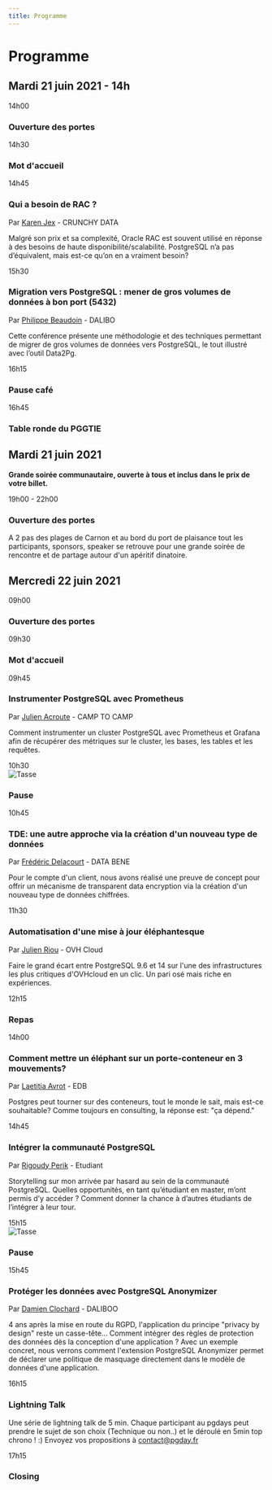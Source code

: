 ```yaml
---
title: Programme
---
```




# Programme

## Mardi 21 juin 2021 - 14h


<div class="schedule_bloc">
  <div class="schedule_time">14h00
  </div>
  <div class="schedule_break">
  <span class="glyphicon glyphicon-home" aria-hidden="true"></span>
  </div>
  <div class="schedule_desc">
  <h3>Ouverture des portes</h3>
  </div>
</div>

<div class="schedule_bloc">
  <div class="schedule_time">14h30</div>
  <div class="schedule_break">
  <span class="glyphicon glyphicon-cutlery" aria-hidden="true"></span>
  </div>
  <div class="schedule_desc">
  <h3>Mot d'accueil</h3>
  </div>
</div>


<div class="schedule_bloc">
  <div class="schedule_time">14h45</div>
  <div class="schedule_speaker">
  <img src="img/orateurs/k_jex.png" class="img-thumbnail" alt="">
  </div>
  <div class="schedule_desc">
  <h3>Qui a besoin de RAC ?</h3>
  <p>Par <a href="orateurs#karen_jex" class="pg_speaker_name">Karen Jex</a> - CRUNCHY DATA</p>
  <p>
  Malgré son prix et sa complexité, Oracle RAC est souvent utilisé en réponse à des besoins de haute disponibilité/scalabilité. PostgreSQL n’a pas d’équivalent, mais est-ce qu’on en a vraiment besoin?
  </p>
  <!--
  <p>
  <a href="#">
  <i class="fa fa-desktop" aria-hidden="true"></i>Support de la présentation
  </a>
  </p>
  <p>
  <a href="#">
  <i class="fa fa-youtube-play" aria-hidden="true"></i>Vidéo
  </a>
  </p>
  -->
  </div>
</div>


<div class="schedule_bloc">
  <div class="schedule_time">15h30</div>
  <div class="schedule_speaker">
  <img src="img/orateurs/p_beaudoin.png" class="img-thumbnail" alt="">
  </div>
  <div class="schedule_desc">
  <h3>Migration vers PostgreSQL : mener de gros volumes de données à bon port (5432)</h3>
  <p>Par <a href="orateurs#philippe_beaudoin" class="pg_speaker_name">Philippe Beaudoin</a> - DALIBO</p>
  <p>
  Cette conférence présente une méthodologie et des techniques permettant de migrer de gros volumes de données vers PostgreSQL, le tout illustré avec l’outil Data2Pg.
  </p>
  <!--
  <p>
  <a href="#">
  <i class="fa fa-desktop" aria-hidden="true"></i>Support de la présentation
  </a>
  </p>
  <p>
  <a href="#">
  <i class="fa fa-youtube-play" aria-hidden="true"></i>Vidéo
  </a>
  </p>
  -->
  </div>
</div>

<div class="schedule_bloc">
  <div class="schedule_time">16h15</div>
  <div class="schedule_break">
  <span class="glyphicon glyphicon-glass" aria-hidden="true"></span>
  </div>
  <div class="schedule_desc">
  <h3>Pause café</h3>
  </div>
</div>

<div class="schedule_bloc">
  <div class="schedule_time">16h45</div>
  <div class="schedule_break">
  <span class="glyphicon glyphicon-glass" aria-hidden="true"></span>
  </div>
  <div class="schedule_desc">
  <h3>Table ronde du PGGTIE</h3>
  </div>
</div>

## Mardi 21 juin 2021

**Grande soirée communautaire, ouverte à tous et inclus dans le prix de votre billet.**


<div class="schedule_bloc">
  <div class="schedule_time">19h00 - 22h00</div>
  <div class="schedule_desc">
  <h3>Ouverture des portes</h3>
  A 2 pas des plages de Carnon et au bord du port de plaisance tout les participants, sponsors, speaker se retrouve pour une grande soirée de rencontre et de partage autour d'un apéritif dinatoire.
  </div>
</div>


## Mercredi 22 juin 2021


<div class="schedule_bloc">
  <div class="schedule_time">09h00</div>
  <div class="schedule_desc">
  <h3>Ouverture des portes</h3>
  </div>
</div>

<div class="schedule_bloc">
  <div class="schedule_time">09h30</div>
  <div class="schedule_break"></div>
  <div class="schedule_desc">
  <h3>Mot d'accueil</h3>
  </div>
</div>

<div class="schedule_bloc">
  <div class="schedule_time">09h45</div>
  <div class="schedule_speaker">
  <img src="img/orateurs/v_graillot.jpg" class="img-thumbnail" alt="">
  </div>
  <div class="schedule_desc">
  <h3>Instrumenter PostgreSQL avec Prometheus</h3>
  <p>Par <a href="orateurs#julien_acroute" class="pg_speaker_name">Julien Acroute</a> - CAMP TO CAMP</p>
  <p>
  Comment instrumenter un cluster PostgreSQL avec Prometheus et Grafana afin de récupérer des métriques sur le cluster, les bases, les tables et les requêtes.
  </p>
  <!--
  <p>
  <a href="#">
  <i class="fa fa-desktop" aria-hidden="true"></i>Support de la présentation</a>
  </p>
  <p>
  <a href="#">
  <i class="fa fa-youtube-play" aria-hidden="true"></i>Vidéo
  </a>
  </p>
  -->
  </div>
</div>


<div class="schedule_bloc">
  <div class="schedule_time">10h30</div>
  <div class="schedule_break">
  <img src="img/pause.png" alt="Tasse">
  </div>
  <div class="schedule_desc">
  <h3>Pause</h3>
  </div>
</div>

<div class="schedule_bloc">
  <div class="schedule_time">10h45</div>
  <div class="schedule_speaker">
  <img src="img/orateurs/f_delacourt.jpg" class="img-thumbnail" alt="">
  </div>
  <div class="schedule_desc">
  <h3>TDE: une autre approche via la création d'un nouveau type de données</h3>
  <p>Par <a href="orateurs#frederic_delacourt" class="pg_speaker_name">Frédéric Delacourt</a> - DATA BENE</p>
  <p>
  Pour le compte d'un client, nous avons réalisé une preuve de concept pour offrir un mécanisme de transparent data encryption via la création d'un nouveau type de données chiffrées.
  </p>
  <!--
  <p>
  <a href="#">
  <i class="fa fa-desktop" aria-hidden="true"></i>Support de la présentation</a>
  </p>
  <p>
  <a href="#">
  <i class="fa fa-youtube-play" aria-hidden="true"></i>Vidéo
  </a>
  </p>
  -->
  </div>
</div>


<div class="schedule_bloc">
  <div class="schedule_time">11h30</div>
  <div class="schedule_speaker">
  <img src="img/orateurs/j_riou.jpg" class="img-thumbnail" alt="">
  </div>
  <div class="schedule_desc">
  <h3>Automatisation d'une mise à jour éléphantesque</h3>
  <p>Par <a href="orateurs#julien_riou" class="pg_speaker_name">Julien Riou</a> - OVH Cloud</p>
  <p>
  Faire le grand écart entre PostgreSQL 9.6 et 14 sur l'une des infrastructures les plus critiques d'OVHcloud en un clic. Un pari osé mais riche en expériences.
  </p>
  <!--
  <p>
  <a href="#">
  <i class="fa fa-desktop" aria-hidden="true"></i>Support de la présentation</a>
  </p>
  <p>
  <a href="#">
  <i class="fa fa-youtube-play" aria-hidden="true"></i>Vidéo
  </a>
  </p>
  -->
  </div>
</div>



<div class="schedule_bloc">
  <div class="schedule_time">12h15</div>
  <div class="schedule_break">
  <span class="glyphicon glyphicon-cutlery" aria-hidden="true"></span>
  </div>
  <div class="schedule_desc">
  <h3>Repas</h3>
  </div>
</div>


<div class="schedule_bloc">
  <div class="schedule_time">14h00</div>
  <div class="schedule_speaker">
  <img src="img/orateurs/l_avrot.jpg" class="img-thumbnail" alt="">
  </div>
  <div class="schedule_desc">
  <h3>Comment mettre un éléphant sur un porte-conteneur en 3 mouvements?</h3>
  <p>Par <a href="orateurs#manuel_pavy" class="pg_speaker_name">Laetitia Avrot</a> - EDB</p>
  <p>
  Postgres peut tourner sur des conteneurs, tout le monde le sait, mais est-ce souhaitable?  Comme toujours en consulting, la réponse est: "ça dépend."
  </p>
  <!--
  <p>
  <a href="#">
  <i class="fa fa-desktop" aria-hidden="true"></i>Support de la présentation
  </a>
  </p>
  <p>
  <a href="#">
  <i class="fa fa-youtube-play" aria-hidden="true"></i>Vidéo</a>
  </p>
  -->
  </div>
</div>


<div class="schedule_bloc">
  <div class="schedule_time">14h45</div>
  <div class="schedule_speaker">
  <img src="img/orateurs/g_gonnord.png" class="img-thumbnail" alt="">
  </div>
  <div class="schedule_desc">
  <h3>Intégrer la communauté PostgreSQL</h3>
  <p>Par <a href="orateurs#rigoudy_perik" class="pg_speaker_name">Rigoudy Perik</a> - Etudiant
  </p>
  <p>
  Storytelling sur mon arrivée par hasard au sein de la communauté PostgreSQL. Quelles opportunités, en tant qu’étudiant en master, m’ont permis d’y accéder ? Comment donner la chance à d’autres étudiants de l’intégrer à leur tour.
  </p>
  <!--
  <p>
  <a href="#">
  <i class="fa fa-desktop" aria-hidden="true"></i>Support de la présentation
  </a>
  </p>
  <p>
  <a href="#">
  <i class="fa fa-youtube-play" aria-hidden="true"></i>Vidéo
  </a>
  </p>
  -->
  </div>
</div>

<div class="schedule_bloc">
  <div class="schedule_time">15h15</div>
  <div class="schedule_break">
  <img src="img/pause.png" alt="Tasse">
  </div>
  <div class="schedule_desc">
  <h3>Pause</h3>
  </div>
</div>

<div class="schedule_bloc">
  <div class="schedule_time">15h45</div>
  <div class="schedule_speaker">
  <img src="img/orateurs/d_clochard.jpg" class="img-thumbnail" alt="">
  </div>
  <div class="schedule_desc">
  <h3>Protéger les données avec PostgreSQL Anonymizer</h3>
  <p>Par <a href="orateurs#damien_clochard" class="pg_speaker_name">Damien Clochard</a> - DALIBOO </p>
  <p>
  4 ans après la mise en route du RGPD, l'application du principe "privacy by design" reste un casse-tête... Comment intégrer des règles de protection des données dès la conception d'une application ? Avec un exemple concret, nous verrons comment l'extension PostgreSQL Anonymizer permet de déclarer une politique de masquage directement dans le modèle de données d'une application.
  </p>
  <!--
  <p>
  <a href="#">
  <i class="fa fa-desktop" aria-hidden="true"></i>Support de la présentation
  </a>
  </p>
  <p>
  <a href="#">
  <i class="fa fa-youtube-play" aria-hidden="true"></i>Vidéo
  </a>
  </p>
  -->
  </div>
</div>


<div class="schedule_bloc">
  <div class="schedule_time">16h15</div>
  <div class="schedule_speaker">
  <img src="#" class="img-thumbnail" alt="">
  </div>
  <div class="schedule_desc">
  <h3>Lightning Talk</h3>

  <p>
    Une série de lightning talk de 5 min. Chaque participant au pgdays peut prendre le sujet de son choix (Technique ou non..) et le déroulé en 5min top chrono ! :)
    Envoyez vos propositions à <a href="mailto:contact@pgday.fr">contact@pgday.fr</a>
  </p>
  </div>
</div>

<div class="schedule_bloc">
  <div class="schedule_time">17h15</div>
  <div class="schedule_desc">
  <h3>Closing</h3>
  </div>
</div>
